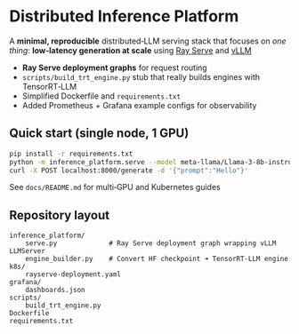 # Distributed Inference Platform

A **minimal, reproducible** distributed‑LLM serving stack that focuses on *one thing*: **low‑latency generation at scale** using [Ray Serve] and [vLLM]


* **Ray Serve deployment graphs** for request routing
* `scripts/build_trt_engine.py` stub that really builds engines with TensorRT‑LLM
* Simplified Dockerfile and `requirements.txt`
* Added Prometheus + Grafana example configs for observability

## Quick start (single node, 1 GPU)

```bash
pip install -r requirements.txt
python -m inference_platform.serve --model meta-llama/Llama-3-8b-instruct
curl -X POST localhost:8000/generate -d '{"prompt":"Hello"}'
```

See `docs/README.md` for multi‑GPU and Kubernetes guides
## Repository layout

```
inference_platform/
    serve.py             # Ray Serve deployment graph wrapping vLLM LLMServer
    engine_builder.py    # Convert HF checkpoint ➜ TensorRT‑LLM engine
k8s/
    rayserve-deployment.yaml
grafana/
    dashboards.json
scripts/
    build_trt_engine.py
Dockerfile
requirements.txt
```

[Ray Serve]: https://docs.ray.io/en/latest/serve/index.html
[vLLM]: https://github.com/vllm-project/vllm
